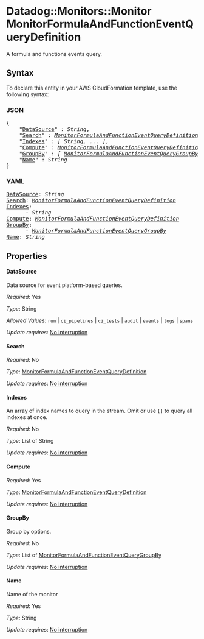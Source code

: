 # Datadog::Monitors::Monitor MonitorFormulaAndFunctionEventQueryDefinition

A formula and functions events query.

## Syntax

To declare this entity in your AWS CloudFormation template, use the following syntax:

### JSON

<pre>
{
    "<a href="#datasource" title="DataSource">DataSource</a>" : <i>String</i>,
    "<a href="#search" title="Search">Search</a>" : <i><a href="monitorformulaandfunctioneventquerydefinition.md">MonitorFormulaAndFunctionEventQueryDefinition</a></i>,
    "<a href="#indexes" title="Indexes">Indexes</a>" : <i>[ String, ... ]</i>,
    "<a href="#compute" title="Compute">Compute</a>" : <i><a href="monitorformulaandfunctioneventquerydefinition.md">MonitorFormulaAndFunctionEventQueryDefinition</a></i>,
    "<a href="#groupby" title="GroupBy">GroupBy</a>" : <i>[ <a href="monitorformulaandfunctioneventquerygroupby.md">MonitorFormulaAndFunctionEventQueryGroupBy</a>, ... ]</i>,
    "<a href="#name" title="Name">Name</a>" : <i>String</i>
}
</pre>

### YAML

<pre>
<a href="#datasource" title="DataSource">DataSource</a>: <i>String</i>
<a href="#search" title="Search">Search</a>: <i><a href="monitorformulaandfunctioneventquerydefinition.md">MonitorFormulaAndFunctionEventQueryDefinition</a></i>
<a href="#indexes" title="Indexes">Indexes</a>: <i>
      - String</i>
<a href="#compute" title="Compute">Compute</a>: <i><a href="monitorformulaandfunctioneventquerydefinition.md">MonitorFormulaAndFunctionEventQueryDefinition</a></i>
<a href="#groupby" title="GroupBy">GroupBy</a>: <i>
      - <a href="monitorformulaandfunctioneventquerygroupby.md">MonitorFormulaAndFunctionEventQueryGroupBy</a></i>
<a href="#name" title="Name">Name</a>: <i>String</i>
</pre>

## Properties

#### DataSource

Data source for event platform-based queries.

_Required_: Yes

_Type_: String

_Allowed Values_: <code>rum</code> | <code>ci_pipelines</code> | <code>ci_tests</code> | <code>audit</code> | <code>events</code> | <code>logs</code> | <code>spans</code>

_Update requires_: [No interruption](https://docs.aws.amazon.com/AWSCloudFormation/latest/UserGuide/using-cfn-updating-stacks-update-behaviors.html#update-no-interrupt)

#### Search

_Required_: No

_Type_: <a href="monitorformulaandfunctioneventquerydefinition.md">MonitorFormulaAndFunctionEventQueryDefinition</a>

_Update requires_: [No interruption](https://docs.aws.amazon.com/AWSCloudFormation/latest/UserGuide/using-cfn-updating-stacks-update-behaviors.html#update-no-interrupt)

#### Indexes

An array of index names to query in the stream. Omit or use `[]` to query all indexes at once.

_Required_: No

_Type_: List of String

_Update requires_: [No interruption](https://docs.aws.amazon.com/AWSCloudFormation/latest/UserGuide/using-cfn-updating-stacks-update-behaviors.html#update-no-interrupt)

#### Compute

_Required_: Yes

_Type_: <a href="monitorformulaandfunctioneventquerydefinition.md">MonitorFormulaAndFunctionEventQueryDefinition</a>

_Update requires_: [No interruption](https://docs.aws.amazon.com/AWSCloudFormation/latest/UserGuide/using-cfn-updating-stacks-update-behaviors.html#update-no-interrupt)

#### GroupBy

Group by options.

_Required_: No

_Type_: List of <a href="monitorformulaandfunctioneventquerygroupby.md">MonitorFormulaAndFunctionEventQueryGroupBy</a>

_Update requires_: [No interruption](https://docs.aws.amazon.com/AWSCloudFormation/latest/UserGuide/using-cfn-updating-stacks-update-behaviors.html#update-no-interrupt)

#### Name

Name of the monitor

_Required_: Yes

_Type_: String

_Update requires_: [No interruption](https://docs.aws.amazon.com/AWSCloudFormation/latest/UserGuide/using-cfn-updating-stacks-update-behaviors.html#update-no-interrupt)

